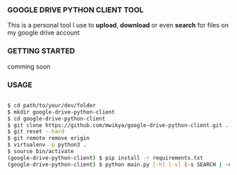 ### GOOGLE DRIVE PYTHON CLIENT  TOOL 
This is a personal tool I use to **upload**, **download** or even **search** for files on my google drive account

### GETTING STARTED
comming soon

### USAGE
```bash

$ cd path/to/your/dev/folder
$ mkdir google-drive-python-client
$ cd google-drive-python-client
$ git clone https://github.com/mwikya/google-drive-python-client.git .
$ git reset --hard
$ git remote remove origin
$ virtualenv -p python3 .
$ source bin/activate
(google-drive-python-client) $ pip install -r requirements.txt
(google-drive-python-client) $ python main.py [-h] [-v] (-s SEARCH | -u UPLOAD | -d DOWNLOAD)

```

